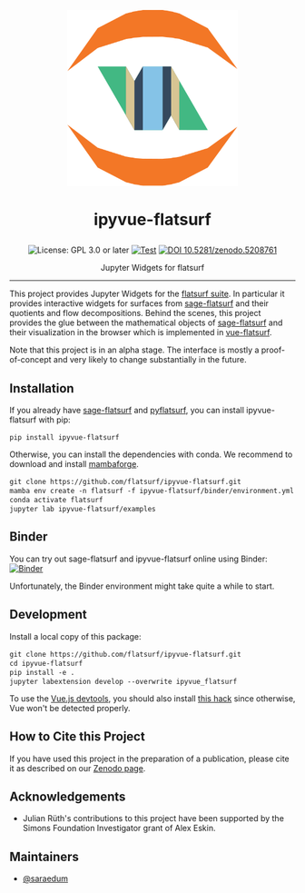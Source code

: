 <p align="center">
    <img alt="logo" src="https://github.com/flatsurf/ipyvue-flatsurf/raw/master/logo.svg?sanitize=true" width="300px">
</p>

<h1><p align="center">ipyvue-flatsurf</p></h1>

<p align="center">
  <img src="https://img.shields.io/badge/License-GPL_3.0_or_later-blue.svg" alt="License: GPL 3.0 or later">
  <a href="https://github.com/flatsurf/ipyvue-flatsurf/actions/workflows/test.yml"><img src="https://github.com/flatsurf/ipyvue-flatsurf/actions/workflows/test.yml/badge.svg" alt="Test"></a>
  <a href="https://doi.org/10.5281/zenodo.5208761"><img src="https://zenodo.org/badge/DOI/10.5281/zenodo.5208761.svg" alt="DOI 10.5281/zenodo.5208761"></a>
</p>

<p align="center">Jupyter Widgets for flatsurf</p>
<hr>

This project provides Jupyter Widgets for the [flatsurf suite](https://flatsurf.github.io). In particular it provides interactive widgets for surfaces from [sage-flatsurf](https://flatsurf.github.io/sage-flatsurf) and their quotients and flow decompositions. Behind the scenes, this project provides the glue between the mathematical objects of [sage-flatsurf](https://flatsurf.github.io/sage-flatsurf) and their visualization in the browser which is implemented in [vue-flatsurf](https://github.com/flatsurf/vue-flatsurf).

Note that this project is in an alpha stage. The interface is mostly a proof-of-concept and very likely to change substantially in the future.

Installation
------------

If you already have [sage-flatsurf](https://github.com/flatsurf/sage-flatsurf) and [pyflatsurf](https://github.com/flatsurf/flatsurf), you can install ipyvue-flatsurf with pip:

    pip install ipyvue-flatsurf

Otherwise, you can install the dependencies with conda. We recommend to download and install [mambaforge](https://github.com/conda-forge/miniforge#mambaforge).

    git clone https://github.com/flatsurf/ipyvue-flatsurf.git
    mamba env create -n flatsurf -f ipyvue-flatsurf/binder/environment.yml
    conda activate flatsurf
    jupyter lab ipyvue-flatsurf/examples

Binder
------

You can try out sage-flatsurf and ipyvue-flatsurf online using Binder:
[![Binder](https://mybinder.org/badge_logo.svg)](https://mybinder.org/v2/gh/flatsurf/ipyvue-flatsurf/0.6.1?filepath=%2Fexamples)

Unfortunately, the Binder environment might take quite a while to start.

Development
-----------

Install a local copy of this package:

    git clone https://github.com/flatsurf/ipyvue-flatsurf.git
    cd ipyvue-flatsurf
    pip install -e .
    jupyter labextension develop --overwrite ipyvue_flatsurf

To use the [Vue.js
devtools](https://addons.mozilla.org/en-US/firefox/addon/vue-js-devtools/), you
should also install [this
hack](https://addons.mozilla.org/en-US/firefox/addon/vue-js-devtools/) since
otherwise, Vue won't be detected properly.

How to Cite this Project
------------------------

If you have used this project in the preparation of a publication, please cite it as described on our [Zenodo page](https://doi.org/10.5281/zenodo.5208761).

Acknowledgements
----------------

* Julian Rüth's contributions to this project have been supported by the Simons Foundation Investigator grant of Alex Eskin.

Maintainers
-----------

* [@saraedum](https://github.com/saraedum)

